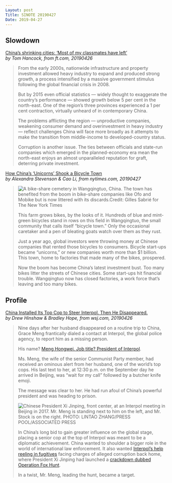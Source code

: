 ```yaml
---
Layout: post
Title: SINOTE 20190427
Date: 2019-04-27
---
```


## Slowdown

[China’s shrinking cities: ‘Most of my classmates have left’](https://www.ft.com/content/bd1e1bf2-661f-11e9-a79d-04f350474d62) <br> *by Tom Hancock, from ft.com, 20190426*

> From the early 2000s, nationwide infrastructure and property investment allowed heavy industry to expand and produced strong growth, a process intensified by a massive government stimulus following the global financial crisis in 2008.
>
> But by 2015 even official statistics — widely thought to exaggerate the country’s performance — showed growth below 5 per cent in the north-east. One of the region’s three provinces experienced a 1 per cent contraction, virtually unheard of in contemporary China. 
>
> The problems afflicting the region — unproductive companies, weakening consumer demand and overinvestment in heavy industry — reflect challenges China will face more broadly as it attempts to make the transition from middle-income to developed-country status.
>
> Corruption is another issue. The ties between officials and state-run companies which emerged in the planned-economy era mean the north-east enjoys an almost unparalleled reputation for graft, deterring private investment.

[How China’s ‘Unicorns’ Shook a Bicycle Town](https://www.nytimes.com/2019/04/27/business/china-bike-sharing-unicorns.html) <br> *by Alexandra Stevenson & Cao Li, from nytimes.com, 20190427*

> ![A bike-share cemetery in Wangqingtuo, China. The town has benefited from the boom in bike-share companies like Ofo and Mobike but is now littered with its discards.Credit: Gilles Sabrié for The New York Times](https://static01.nyt.com/images/2019/04/27/business/27chinabike1/merlin_153309612_7c832bf5-7dbb-4d08-b3f1-a0da76833f3e-superJumbo.jpg)
>
> This farm grows bikes, by the looks of it. Hundreds of blue and mint-green bicycles stand in rows on this field in Wangqingtuo, the small community that calls itself “bicycle town.” Only the occasional caretaker and a pen of bleating goats watch over them as they rust. 
>
> Just a year ago, global investors were throwing money at Chinese companies that rented those bicycles to consumers. Bicycle start-ups became “unicorns,” or new companies worth more than $1 billion. This town, home to factories that made many of the bikes, prospered.
>
> Now the boom has become China’s latest investment bust. Too many bikes litter the streets of Chinese cities. Some start-ups hit financial trouble. Wangqingtuo now has closed factories, a work force that’s leaving and too many bikes.

## Profile

[China Installed Its Top Cop to Steer Interpol. Then He Disappeared.](https://www.wsj.com/articles/china-installed-its-top-cop-to-steer-interpol-then-he-disappeared-11556304500) <br> *by Drew Hinshaw & Bradley Hope, from wsj.com, 20190426*

> Nine days after her husband disappeared on a routine trip to China, Grace Meng frantically dialed a contact at Interpol, the global police agency, to report him as a missing person.
>
> His name? [Meng Hongwei. Job title? President of Interpol](https://www.wsj.com/articles/china-says-interpol-president-meng-hongwei-under-investigation-1538930743?mod=article_inline).
>
> Ms. Meng, the wife of the senior Communist Party member, had received an ominous alert from her husband, one of the world’s top cops. His last text to her, at 12:30 p.m. on the September day he arrived in Beijing, was “wait for my call” followed by a butcher knife emoji.
>
> The message was clear to her. He had run afoul of China’s powerful president and was heading to prison.
>
> ![Chinese President Xi Jinping, front center, at an Interpol meeting in Beijing in 2017. Mr. Meng is standing next to him on the left, and Mr. Stock is on the right. PHOTO: LINTAO ZHANG/PRESS POOL/ASSOCIATED PRESS](https://images.wsj.net/im-69314)
>
> In China’s long bid to gain greater influence on the global stage, placing a senior cop at the top of Interpol was meant to be a diplomatic achievement. China wanted to shoulder a bigger role in the world of international law enforcement. It also wanted [Interpol’s help reeling in fugitives](https://www.wsj.com/articles/interpol-in-spotlight-after-chinese-arrest-1539017829?mod=article_inline) facing charges of alleged corruption back home, where President Xi Jinping had launched a [crackdown dubbed Operation Fox Hunt](https://www.wsj.com/articles/chinas-hunt-for-guo-wengui-a-fugitive-businessman-kicks-off-manhattan-caper-worthy-of-spy-thriller-1508717977?mod=article_inline).
>
> In a twist, Mr. Meng, leading the hunt, became a target.